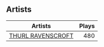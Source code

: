 ## Artists
Artists | Plays 
----- | -----: 
[THURL RAVENSCROFT](/artists/thurl-ravenscroft-89607) | 480

